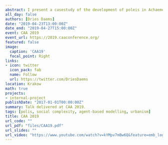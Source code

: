 ```yaml
---
abstract: I present a casestudy of the development of poleis in Achaemenid and Hellenistic Anatolia. I develop an agent-based model of polis systems as hubs in a settlement networks by focusing on key properties such as social interaction and information exchange in flows of people, information, and resources.
all_day: false
authors: [Dries Daems]
date: "2019-04-23T13:00:00Z"
date_end: "2019-04-27T15:00:00Z"
event: CAA 2019
event_url: https://2019.caaconference.org/
featured: false
image:
  caption: 'CAA19'
  focal_point: Right
links:
- icon: twitter
  icon_pack: fab
  name: Follow
  url: https://twitter.com/DriesDaems
location: Krakow
math: true
projects:
- internal-project
publishDate: "2017-01-01T00:00:00Z"
summary: Talk delivered at CAA 2019.
tags: [polis, social complexity, agent-based modelling, urbanism]
title: CAA 2019
url_code: ""
url_pdf: "files/CAA19.pdf"
url_slides: ""
url_video: "https://www.youtube.com/watch?v=kYMpv7mBw6Q&feature=emb_logo&ab_channel=RecordingArchaeology"
---
```


